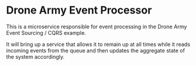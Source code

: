 # Drone Army Event Processor
This is a microservice responsible for event processing in the Drone Army Event Sourcing / CQRS example.

It will bring up a service that allows it to remain up at all times while it reads incoming events from the
queue and then updates the aggregate state of the system accordingly.
